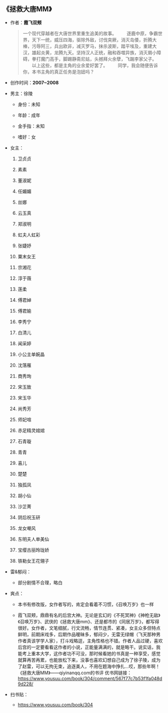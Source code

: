 ## 《拯救大唐MM》

- 作者：**霞飞双颊**
  
    > 一个现代穿越者在大唐世界里重生追美的故事。
    　　逐鹿中原，争霸世界，天下一统，威压四海，驱除外敌，讨伐突厥，消灭岛倭，折腾大棒，污辱阿三，兵出欧非，减灭罗马，抹杀波斯，踏平埃及，重建大汉，雄起炎黄，龙腾九天。坚持汉人正统，融和吞噬异族，消灭屑小障碍，拳打魔门高手，脚踢静斋尼姑，头撼拜火余孽，飞踹李家父子。
    　　以上这些，都是主角的业余爱好罢了。
    　　同学，我会随便告诉你，本书主角的真正任务是泡妞吗？

- 创作时间：**2007~2008**

- 男主：徐陵

  * 身份：未知
  
  * 年龄：成年
  * 金手指：未知
  * 嗜好：女

- 女主：

  1. 卫贞贞 

  2. 素素 
  3. 董淑妮 
  4. 任媚媚 
  5. 丝娜 
  6. 云玉真
  7. 郑淑明 
  8. 虹夫人虹彩 
  9.  张婕妤 
  10. 粟末女王
  11. 宗湘花
  12. 淳于薇 
  13. 莲柔 
  14. 傅君婥 
  15. 傅君媮 
  16. 李秀宁 
  17. 白清儿 
  18. 闻采婷 
  19. 小公主单婉晶 
  20. 沈落雁 
  21. 商秀珣 
  22. 宋玉致 
  23. 宋玉华 
  24. 尚秀芳 
  25. 师妃喧 
  26. 赤足精灵婠婠 
  27. 石青璇 
  28. 青青 
  29. 喜儿 
  30. 楚楚 
  31. 独孤凤 
  32. 胡小仙 
  33. 沙芷菁 
  34. 阴后祝玉研 
  35. 龙女嘲风 
  36. 东明夫人单美仙 
  37. 宝缨古丽玲珑娇 
  38. 铁勒女王花翎子

- 雷&郁闷：

  * 部分剧情不合理，略白

- 爽点：
  
  * 本书有修改版，女作者写的，肯定会看着不习惯，《召唤万岁》也一样

  * 霞飞双颊，鼎鼎有名的后宫大神。无论是玄幻的《不死冥神》《神枪无敌》《召唤万岁》、武侠的《拯救大唐mm》、还是都市的《同居万岁》，都写得很好。女作者，文笔细腻，行文流畅，情节连贯、紧凑，女主众多但特点鲜明，前期床戏多，后期作品暧昧多，郁闷少，无雷无绿帽（飞天那种男作者真该学学人家），打斗戏略逗，主角性格也不错。作者人品过硬，喜欢后宫的一定要看看这作者的小说，正能量满满的，就是略干。说实话，我能考上重本大学，这作者功不可没，那时候看她的书真是一种享受，感觉就算再苦再累，也能放松下来，没事也喜欢幻想自己成为了徐子陵，成为了赵雷，可以无拘无束，追逐美人，不用在题海中挣扎…哎，那些年啊！
  《拯救大唐MM》——qiyinanqq.com的书评
  优书网链接：https://www.yousuu.com/book/304/comment/567f77c7b53f1fa048d9d228/

- 扫书贴：
  
  * <https://www.yousuu.com/book/304>